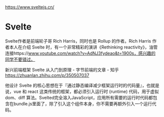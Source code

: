 https://www.sveltejs.cn/










# Svelte









Svelte作者是前端轮子哥 Rich Harris，同时也是 Rollup 的作者。Rich Harris 作者本人在介绍 Svelte 时，有一个非常精彩的演讲《Rethinking reactivity》，油管连接https://www.youtube.com/watch?v=AdNJ3fydeao&t=1900s，感兴趣的同学不要错过。



新兴前端框架 Svelte 从入门到原理 - 字节前端的文章 - 知乎
https://zhuanlan.zhihu.com/p/350507037

他设计 Svelte 的核心思想在于『通过静态编译减少框架运行时的代码量』，也就是说，vue 和 react 这类传统的框架，都必须引入运行时 (runtime) 代码，用于虚拟dom、diff 算法。Svelted完全溶入JavaScript，应用所有需要的运行时代码都包含在bundle.js里面了，除了引入这个组件本身，你不需要再额外引入一个运行代码。





















